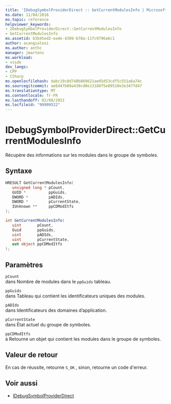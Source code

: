 ```yaml
---
title: 'IDebugSymbolProviderDirect :: GetCurrentModulesInfo | Microsoft Docs'
ms.date: 11/04/2016
ms.topic: reference
helpviewer_keywords:
- IDebugSymbolProviderDirect::GetCurrentModulesInfo
- GetCurrentModulesInfo
ms.assetid: b3b45ed2-ea4e-4389-b78a-11fc9796a6c1
author: acangialosi
ms.author: anthc
manager: jmartens
ms.workload:
- vssdk
dev_langs:
- CPP
- CSharp
ms.openlocfilehash: dabc19c8d748b869621ae05d53cdf5c551a6a74c
ms.sourcegitcommit: ae6d47b09a439cd0e13180f5e89510e3e347fd47
ms.translationtype: MT
ms.contentlocale: fr-FR
ms.lasthandoff: 02/08/2021
ms.locfileid: "99909522"
---
```

# <a name="idebugsymbolproviderdirectgetcurrentmodulesinfo"></a>IDebugSymbolProviderDirect::GetCurrentModulesInfo
Récupère des informations sur les modules dans le groupe de symboles.

## <a name="syntax"></a>Syntaxe

```cpp
HRESULT GetCurrentModulesInfo(
   unsigned long * pCount,
   GUID *          ppGuids,
   DWORD *         pADIds,
   DWORD *         pCurrentState,
   IUnknown **     ppCDModItfs
);
```

```csharp
int GetCurrentModulesInfo(
   uint       pCount,
   Guid       ppGuids,
   uint       pADIds,
   uint       pCurrentState,
   out object ppCDModItfs
);
```

## <a name="parameters"></a>Paramètres
`pCount`\
dans Nombre de modules dans le `ppGuids` tableau.

`ppGuids`\
dans Tableau qui contient les identificateurs uniques des modules.

`pADIds`\
dans Identificateurs des domaines d’application.

`pCurrentState`\
dans État actuel du groupe de symboles.

`ppCDModItfs`\
à Retourne un objet qui contient les modules dans le groupe de symboles.

## <a name="return-value"></a>Valeur de retour
 En cas de réussite, retourne `S_OK` , sinon, retourne un code d'erreur.

## <a name="see-also"></a>Voir aussi
- [IDebugSymbolProviderDirect](../../../extensibility/debugger/reference/idebugsymbolproviderdirect.md)
